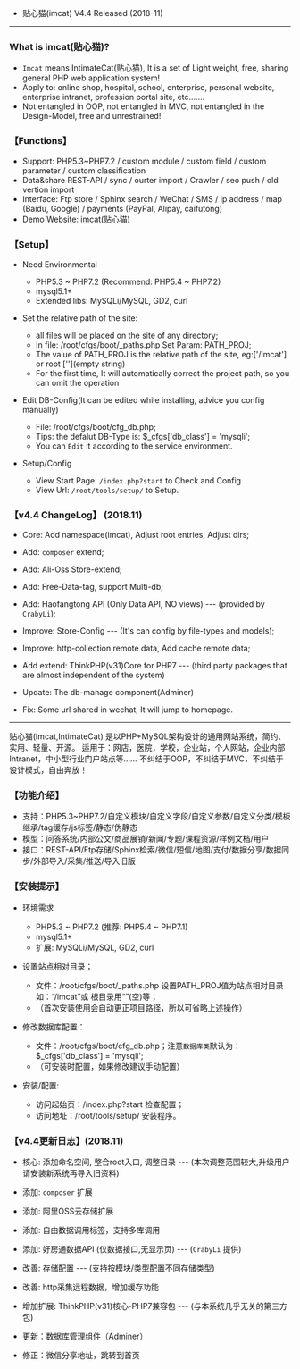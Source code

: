 
* 贴心猫(imcat) V4.4 Released (2018-11)

--- --- --- --- --- --- --- --- --- 


### What is imcat(贴心猫)?

* `Imcat` means IntimateCat(贴心猫), It is a set of Light weight, free, sharing general PHP web application system!
* Apply to: online shop, hospital, school, enterprise, personal website, enterprise intranet, profession portal site, etc.......
* Not entangled in OOP, not entangled in MVC, not entangled in the Design-Model, free and unrestrained!


### 【Functions】

* Support: PHP5.3~PHP7.2 / custom module / custom field / custom parameter / custom classification
* Data&share REST-API / sync / ourter import / Crawler / seo push / old vertion import
* Interface: Ftp store / Sphinx search / WeChat / SMS / ip address / map (Baidu, Google) / payments (PayPal, Alipay, caifutong)
* Demo Website: [imcat(贴心猫)](http://imcat.txjia.com/)


### 【Setup】

* Need Environmental
  - PHP5.3 ~ PHP7.2 (Recommend: PHP5.4 ~ PHP7.2)
  - mysql5.1+
  - Extended libs: MySQLi/MySQL, GD2, curl

* Set the relative path of the site: 
  - all files will be placed on the site of any directory; 
  - In file: /root/cfgs/boot/_paths.php Set Param: PATH_PROJ; 
  - The value of PATH_PROJ is the relative path of the site, eg:['/imcat'] or root [''](empty string)
  - For the first time, It will automatically correct the project path, so you can omit the operation

* Edit DB-Config(It can be edited while installing, advice you config manually) 
  - File: /root/cfgs/boot/cfg_db.php; 
  - Tips: the defalut DB-Type is: $_cfgs['db_class'] = 'mysqli'; 
  - You can `Edit` it according to the service environment.

* Setup/Config 
  - View Start Page: `/index.php?start` to Check and Config
  - View Url: `/root/tools/setup/` to Setup.


### 【v4.4 ChangeLog】 (2018.11)

* Core: Add namespace(imcat), Adjust root entries, Adjust dirs;

* Add: `composer` extend;

* Add: Ali-Oss Store-extend;

* Add: Free-Data-tag, support Multi-db;

* Add: Haofangtong API (Only Data API, NO views) --- (provided by `CrabyLi`);

* Improve: Store-Config --- (It's can config by file-types and models);

* Improve: http-collection remote data, Add cache remote data;

* Add extend: ThinkPHP(v31)Core for PHP7 --- (third party packages that are almost independent of the system)

* Update: The db-manage component(Adminer)

* Fix: Some url shared in wechat, It will jump to homepage.


--- --- --- --- --- --- --- --- --- 

贴心猫(Imcat,IntimateCat) 是以PHP+MySQL架构设计的通用网站系统，简约、实用、轻量、开源。
适用于：网店，医院，学校，企业站，个人网站，企业内部Intranet，中小型行业门户站点等……
不纠结于OOP，不纠结于MVC，不纠结于设计模式，自由奔放！


### 【功能介绍】

* 支持：PHP5.3~PHP7.2/自定义模块/自定义字段/自定义参数/自定义分类/模板继承/tag缓存/js标签/静态/伪静态
* 模型：问答系统/内部公文/商品展销/新闻/专题/课程资源/样例文档/用户
* 接口：REST-API/Ftp存储/Sphinx检索/微信/短信/地图/支付/数据分享/数据同步/外部导入/采集/推送/导入旧版


### 【安装提示】

* 环境需求
  - PHP5.3 ~ PHP7.2 (推荐: PHP5.4 ~ PHP7.1)
  - mysql5.1+
  - 扩展: MySQLi/MySQL, GD2, curl

* 设置站点相对目录；
  - 文件：/root/cfgs/boot/_paths.php 设置PATH_PROJ值为站点相对目录如：“/imcat”或 根目录用“”(空)等；
  - （首次安装使用会自动更正项目路径，所以可省略上述操作）

* 修改数据库配置：
  - 文件：/root/cfgs/boot/cfg_db.php；注意`数据库类`默认为：$_cfgs['db_class'] = 'mysqli';
  - （可安装时配置，如果修改建议手动配置）

* 安装/配置: 
  - 访问起始页：/index.php?start 检查配置；
  - 访问地址：/root/tools/setup/ 安装程序。


### 【v4.4更新日志】(2018.11)

* 核心: 添加命名空间, 整合root入口, 调整目录 --- (本次调整范围较大,升级用户请安装新系统再导入旧资料)

* 添加: `composer` 扩展

* 添加: 阿里OSS云存储扩展

* 添加: 自由数据调用标签，支持多库调用

* 添加: 好房通数据API (仅数据接口,无显示页) --- (`CrabyLi` 提供)

* 改善: 存储配置 --- (支持按模块/类型配置不同存储类型)

* 改善: http采集远程数据，增加缓存功能

* 增加扩展: ThinkPHP(v31)核心-PHP7兼容包 --- (与本系统几乎无关的第三方包)

* 更新：数据库管理组件（Adminer）

* 修正：微信分享地址，跳转到首页

